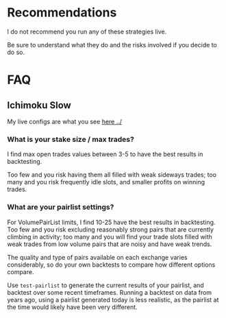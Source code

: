 # Recommendations

I do not recommend you run any of these strategies live. 

Be sure to understand what they do and the risks involved if you decide to do so.

# FAQ

## Ichimoku Slow

My live configs are what you see [here ../](../)

### What is your stake size / max trades?

I find max open trades values between 3-5 to have the best results in backtesting.

Too few and you risk having them all filled with weak sideways trades; too many and you risk frequently idle slots, and smaller profits on winning trades.

### What are your pairlist settings?

For VolumePairList limits, I find 10-25 have the best results in backtesting.  Too few and you risk excluding reasonably strong pairs that are currently climbing in activity; too many and you will find your trade slots filled with weak trades from low volume pairs that are noisy and have weak trends.

The quality and type of pairs available on each exchange varies considerably, so do your own backtests to compare how different options compare.

Use `test-pairlist` to generate the current results of your pairlist, and backtest over some recent timeframes.  Running a backtest on data from years ago, using a pairlist generated today is less realistic, as the pairlist at the time would likely have been very different.

